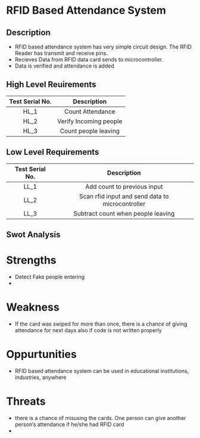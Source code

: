 # RFID Based Attendance System

## Description

* RFID based attendance system has very simple circuit design. The RFID Reader has transmit and receive pins.
* Recieves Data from RFID data card sends to microcontroller.
* Data is verified and attendance is added 

## High Level Reuirements

| Test Serial No. |       Description      |
|:---------------:|:----------------------:|
|       HL_1      |    Count Attendance    |
|       HL_2      | Verify Incoming people |
|       HL_3      |  Count people leaving  |

## Low Level Requirements

| Test Serial No. |                    Description                   |
|:---------------:|:------------------------------------------------:|
|       LL_1      |            Add count to previous input           |
|       LL_2      | Scan rfid input and send data to microcontroller |
|       LL_3      |        Subtract count when people leaving        |

## Swot Analysis

# Strengths
* Detect Fake people entering 
* 

# Weakness
* If the card was swiped for more than once, there is a chance of giving attendance for next days also if code is not written properly

# Oppurtunities
* RFID based attendance system can be used in educational institutions, industries, anywhere

# Threats
* there is a chance of misusing the cards. One person can give another person’s attendance if he/she had RFID card
* 
